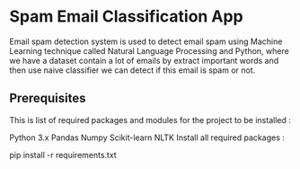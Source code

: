 # Spam Email Classification App
Email spam detection system is used to detect email spam using Machine Learning technique called Natural Language Processing and Python, where we have a dataset contain a lot of emails by extract important words and then use naive classifier we can detect if this email is spam or not.


## Prerequisites
This is list of required packages and modules for the project to be installed :

Python 3.x
Pandas
Numpy
Scikit-learn
NLTK
Install all required packages :

 pip install -r requirements.txt

